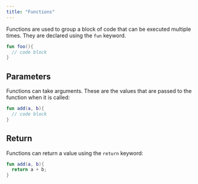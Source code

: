 ```yaml
---
title: "Functions"
---
```


Functions are used to group a block of code that can be executed multiple times. They are declared using the `fun` keyword.

```kotlin
fun foo(){
  // code block
}
```

## Parameters
Functions can take arguments. These are the values that are passed to the function when it is called:

```kotlin
fun add(a, b){
  // code block
}
```

## Return

Functions can return a value using the `return` keyword:

```kotlin
fun add(a, b){
  return a + b;
}
```
